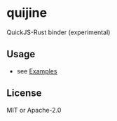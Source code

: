 # quijine

QuickJS-Rust binder (experimental)

## Usage

* see [Examples](tests/examples.rs)

## License

MIT or Apache-2.0
